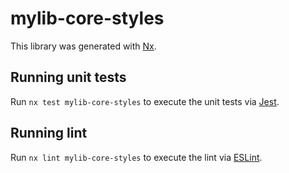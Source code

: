 # mylib-core-styles

This library was generated with [Nx](https://nx.dev).

## Running unit tests

Run `nx test mylib-core-styles` to execute the unit tests via [Jest](https://jestjs.io).

## Running lint

Run `nx lint mylib-core-styles` to execute the lint via [ESLint](https://eslint.org/).
